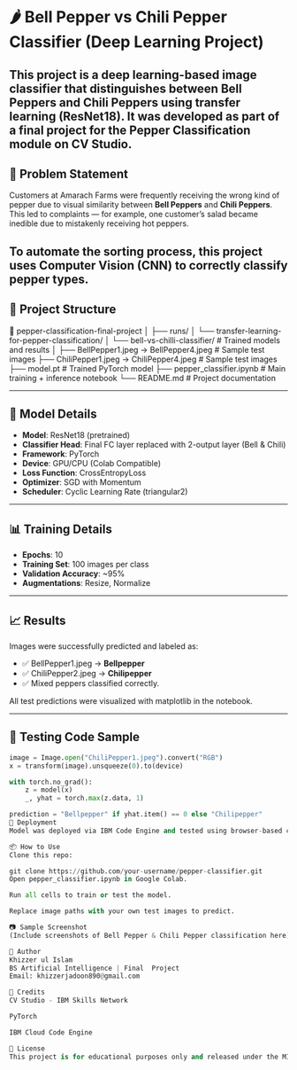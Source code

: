 # 🌶️ Bell Pepper vs Chili Pepper Classifier (Deep Learning Project)

This project is a deep learning-based image classifier that distinguishes between **Bell Peppers** and **Chili Peppers** using transfer learning (ResNet18). It was developed as part of a final project for the Pepper Classification module on CV Studio.
---
## 📌 Problem Statement

Customers at Amarach Farms were frequently receiving the wrong kind of pepper due to visual similarity between **Bell Peppers** and **Chili Peppers**. This led to complaints — for example, one customer’s salad became inedible due to mistakenly receiving hot peppers.

To automate the sorting process, this project uses **Computer Vision (CNN)** to correctly classify pepper types.
---
## 📂 Project Structure

📁 pepper-classification-final-project
│
├── runs/
│ └── transfer-learning-for-pepper-classification/
│ └── bell-vs-chilli-classifier/ # Trained models and results
│
├── BellPepper1.jpeg → BellPepper4.jpeg # Sample test images
├── ChiliPepper1.jpeg → ChiliPepper4.jpeg # Sample test images
├── model.pt # Trained PyTorch model
├── pepper_classifier.ipynb # Main training + inference notebook
└── README.md # Project documentation

---

## 🧠 Model Details

- **Model**: ResNet18 (pretrained)
- **Classifier Head**: Final FC layer replaced with 2-output layer (Bell & Chili)
- **Framework**: PyTorch
- **Device**: GPU/CPU (Colab Compatible)
- **Loss Function**: CrossEntropyLoss
- **Optimizer**: SGD with Momentum
- **Scheduler**: Cyclic Learning Rate (triangular2)

---

## 📊 Training Details

- **Epochs**: 10  
- **Training Set**: 100 images per class  
- **Validation Accuracy**: ~95%  
- **Augmentations**: Resize, Normalize

---

## 📈 Results

Images were successfully predicted and labeled as:

- ✅ BellPepper1.jpeg → **Bellpepper**
- ✅ ChiliPepper2.jpeg → **Chilipepper**
- ✅ Mixed peppers classified correctly.

All test predictions were visualized with matplotlib in the notebook.

---

## 🧪 Testing Code Sample

```python
image = Image.open("ChiliPepper1.jpeg").convert("RGB")
x = transform(image).unsqueeze(0).to(device)

with torch.no_grad():
    z = model(x)
    _, yhat = torch.max(z.data, 1)

prediction = "Bellpepper" if yhat.item() == 0 else "Chilipepper"
🚀 Deployment
Model was deployed via IBM Code Engine and tested using browser-based classification tool built on CV Studio.

📦 How to Use
Clone this repo:

git clone https://github.com/your-username/pepper-classifier.git
Open pepper_classifier.ipynb in Google Colab.

Run all cells to train or test the model.

Replace image paths with your own test images to predict.

📷 Sample Screenshot
(Include screenshots of Bell Pepper & Chili Pepper classification here)

👤 Author
Khizzer ul Islam
BS Artificial Intelligence | Final  Project
Email: khizzerjadoon890@gmail.com

🏁 Credits
CV Studio - IBM Skills Network

PyTorch

IBM Cloud Code Engine

📃 License
This project is for educational purposes only and released under the MIT License.
